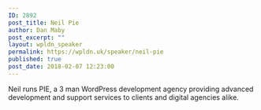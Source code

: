 ```yaml
---
ID: 2892
post_title: Neil Pie
author: Dan Maby
post_excerpt: ""
layout: wpldn_speaker
permalink: https://wpldn.uk/speaker/neil-pie
published: true
post_date: 2018-02-07 12:23:00
---
```

Neil runs PIE, a 3 man WordPress development agency providing advanced development and support services to clients and digital agencies alike.